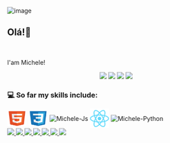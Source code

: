 ![image](https://github.com/user-attachments/assets/9582dcf0-dd85-4b35-8dde-3102d8776c06)<h2 align="left"> Olá!👋 <br> </h2> 

<br>

I'am Michele!


  <div align="center">
<img height="150em" src="https://github-profile-summary-cards.vercel.app/api/cards/profile-details?username=runmichele&theme=tokyonight"/> 
<img height="150em" src="https://github-readme-stats.vercel.app/api?username=runmichele&show_icons=false&theme=tokyonight&include_all_commits=true&count_private=true&hide_border=false"/> <img height="150em" src="https://github-readme-stats.vercel.app/api/top-langs/?username=runmichele&layout=compact&langs_count=7&theme=tokyonight&hide_border=false"/> <img height="150em" src="https://github-readme-streak-stats.herokuapp.com/?user=runmichele&theme=tokyonight&hide_border=false"/>

</div>
  
<div>
  
  <h3><b>💻 So far my skills include: </b> </h3>
  <img align="center" alt="Michele-HTML" height="35" width="45" src="https://raw.githubusercontent.com/devicons/devicon/master/icons/html5/html5-original.svg">
  <img align="center" alt="Michele-CSS" height="35" width="45" src="https://raw.githubusercontent.com/devicons/devicon/master/icons/css3/css3-original.svg">
  <img align="center" alt="Michele-Js" height="35" width="45" src="https://cdn.jsdelivr.net/gh/devicons/devicon/icons/javascript/javascript-original.svg">
  <img align="center" alt="Michele-ReactNative" heighttps://www.linkedin.com/in/michele-alves-244456165/ht="35" width="45" src="https://raw.githubusercontent.com/devicons/devicon/master/icons/react/react-original.svg">
  <img align="center" alt="Michele-Python" height="35" width="45" src="https://cdn.jsdelivr.net/gh/devicons/devicon/icons/python/python-original.svg">
 
  </div>
  
 
<div>
<!DOCTYPE html>
<html lang="en">
<head>
  <meta charset="UTF-8">
  <meta name="viewport" content="width=device-width, initial-scale=1.0">
<!--   <title>Badges</title> -->
<!--   <style>
    .badges {
      display: flex;
      flex-wrap: wrap;
      gap: 10px; /* Espaçamento entre os badges */
    }
    .badges a {
      text-decoration: none;
    }
  </style> -->
</head>
<body>
  <!-- Seção dos badges -->
  <div class="badges">
    <!-- Pandas -->
    <a href="#" target="_blank">
      <img src="https://img.shields.io/badge/Pandas-150458?style=for-the-badge&logo=pandas&logoColor=white" />
    </a>
    <!-- SQL -->
    <a href="#" target="_blank">
      <img src="https://img.shields.io/badge/SQL-4479A1?style=for-the-badge&logo=postgresql&logoColor=white" />
    </a>
    <!-- Power BI -->
    <a href="#" target="_blank">
      <img src="https://img.shields.io/badge/Power%20BI-F2C811?style=for-the-badge&logo=Power%20BI&logoColor=white" />
    </a>
    <!-- Microsoft Azure -->
    <a href="#" target="_blank">
      <img src="https://img.shields.io/badge/Microsoft%20Azure-0089D6?style=for-the-badge&logo=Microsoft%20Azure&logoColor=white" />
    </a>
    <!-- Microsoft Office -->
    <a href="#" target="_blank">
      <img src="https://img.shields.io/badge/Microsoft%20Office-D83B01?style=for-the-badge&logo=microsoft-office&logoColor=white" />
    </a>
    <!-- Jira -->
    <a href="#" target="_blank">
      <img src="https://img.shields.io/badge/Jira-0052CC?style=for-the-badge&logo=jira&logoColor=white" />
    </a>
    <!-- Visual Studio Code -->
    <a href="#" target="_blank">
      <img src="https://img.shields.io/badge/Visual%20Studio%20Code-0078D4?style=for-the-badge&logo=visual-studio-code&logoColor=white" />
    </a>
  </div>
</body>
</html>


